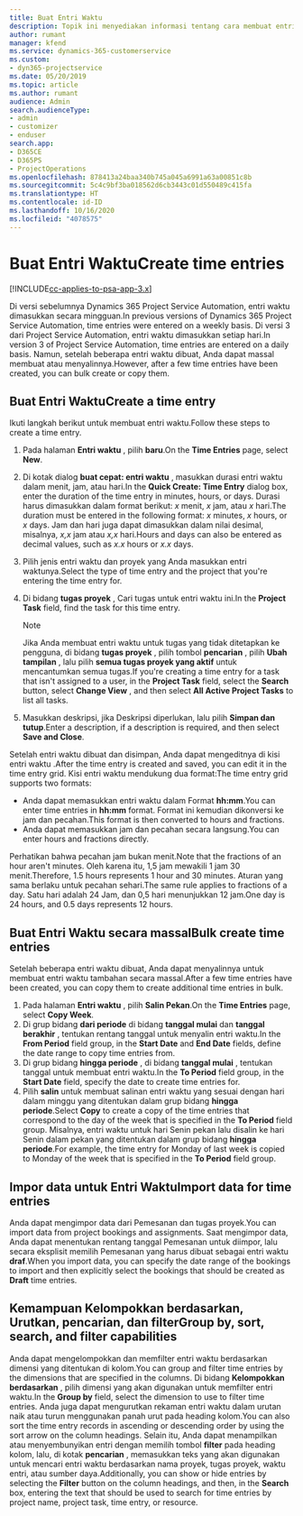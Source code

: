 ```yaml
---
title: Buat Entri Waktu
description: Topik ini menyediakan informasi tentang cara membuat entri waktu.
author: rumant
manager: kfend
ms.service: dynamics-365-customerservice
ms.custom:
- dyn365-projectservice
ms.date: 05/20/2019
ms.topic: article
ms.author: rumant
audience: Admin
search.audienceType:
- admin
- customizer
- enduser
search.app:
- D365CE
- D365PS
- ProjectOperations
ms.openlocfilehash: 878413a24baa340b745a045a6991a63a00851c8b
ms.sourcegitcommit: 5c4c9bf3ba018562d6cb3443c01d550489c415fa
ms.translationtype: HT
ms.contentlocale: id-ID
ms.lasthandoff: 10/16/2020
ms.locfileid: "4078575"
---
```

# <a name="create-time-entries"></a><span data-ttu-id="336dd-103">Buat Entri Waktu</span><span class="sxs-lookup"><span data-stu-id="336dd-103">Create time entries</span></span>

[!INCLUDE[cc-applies-to-psa-app-3.x](../includes/cc-applies-to-psa-app-3x.md)]

<span data-ttu-id="336dd-104">Di versi sebelumnya Dynamics 365 Project Service Automation, entri waktu dimasukkan secara mingguan.</span><span class="sxs-lookup"><span data-stu-id="336dd-104">In previous versions of Dynamics 365 Project Service Automation, time entries were entered on a weekly basis.</span></span> <span data-ttu-id="336dd-105">Di versi 3 dari Project Service Automation, entri waktu dimasukkan setiap hari.</span><span class="sxs-lookup"><span data-stu-id="336dd-105">In version 3 of Project Service Automation, time entries are entered on a daily basis.</span></span> <span data-ttu-id="336dd-106">Namun, setelah beberapa entri waktu dibuat, Anda dapat massal membuat atau menyalinnya.</span><span class="sxs-lookup"><span data-stu-id="336dd-106">However, after a few time entries have been created, you can bulk create or copy them.</span></span>

## <a name="create-a-time-entry"></a><span data-ttu-id="336dd-107">Buat Entri Waktu</span><span class="sxs-lookup"><span data-stu-id="336dd-107">Create a time entry</span></span>

<span data-ttu-id="336dd-108">Ikuti langkah berikut untuk membuat entri waktu.</span><span class="sxs-lookup"><span data-stu-id="336dd-108">Follow these steps to create a time entry.</span></span>

1. <span data-ttu-id="336dd-109">Pada halaman **Entri waktu** , pilih **baru**.</span><span class="sxs-lookup"><span data-stu-id="336dd-109">On the **Time Entries** page, select **New**.</span></span>
2. <span data-ttu-id="336dd-110">Di kotak dialog **buat cepat: entri waktu** , masukkan durasi entri waktu dalam menit, jam, atau hari.</span><span class="sxs-lookup"><span data-stu-id="336dd-110">In the **Quick Create: Time Entry** dialog box, enter the duration of the time entry in minutes, hours, or days.</span></span> <span data-ttu-id="336dd-111">Durasi harus dimasukkan dalam format berikut: *x* menit, *x* jam, atau *x* hari.</span><span class="sxs-lookup"><span data-stu-id="336dd-111">The duration must be entered in the following format: *x* minutes, *x* hours, or *x* days.</span></span> <span data-ttu-id="336dd-112">Jam dan hari juga dapat dimasukkan dalam nilai desimal, misalnya, *x,x* jam atau *x,x* hari.</span><span class="sxs-lookup"><span data-stu-id="336dd-112">Hours and days can also be entered as decimal values, such as *x.x* hours or *x.x* days.</span></span>
3. <span data-ttu-id="336dd-113">Pilih jenis entri waktu dan proyek yang Anda masukkan entri waktunya.</span><span class="sxs-lookup"><span data-stu-id="336dd-113">Select the type of time entry and the project that you're entering the time entry for.</span></span>
4. <span data-ttu-id="336dd-114">Di bidang **tugas proyek** , Cari tugas untuk entri waktu ini.</span><span class="sxs-lookup"><span data-stu-id="336dd-114">In the **Project Task** field, find the task for this time entry.</span></span>

    > [!NOTE]
    > <span data-ttu-id="336dd-115">Jika Anda membuat entri waktu untuk tugas yang tidak ditetapkan ke pengguna, di bidang **tugas proyek** , pilih tombol **pencarian** , pilih **Ubah tampilan** , lalu pilih **semua tugas proyek yang aktif** untuk mencantumkan semua tugas.</span><span class="sxs-lookup"><span data-stu-id="336dd-115">If you're creating a time entry for a task that isn't assigned to a user, in the **Project Task** field, select the **Search** button, select **Change View** , and then select **All Active Project Tasks** to list all tasks.</span></span>

5. <span data-ttu-id="336dd-116">Masukkan deskripsi, jika Deskripsi diperlukan, lalu pilih **Simpan dan tutup**.</span><span class="sxs-lookup"><span data-stu-id="336dd-116">Enter a description, if a description is required, and then select **Save and Close**.</span></span>

<span data-ttu-id="336dd-117">Setelah entri waktu dibuat dan disimpan, Anda dapat mengeditnya di kisi entri waktu .</span><span class="sxs-lookup"><span data-stu-id="336dd-117">After the time entry is created and saved, you can edit it in the time entry grid.</span></span> <span data-ttu-id="336dd-118">Kisi entri waktu mendukung dua format:</span><span class="sxs-lookup"><span data-stu-id="336dd-118">The time entry grid supports two formats:</span></span>

- <span data-ttu-id="336dd-119">Anda dapat memasukkan entri waktu dalam Format **hh:mm**.</span><span class="sxs-lookup"><span data-stu-id="336dd-119">You can enter time entries in **hh:mm** format.</span></span> <span data-ttu-id="336dd-120">Format ini kemudian dikonversi ke jam dan pecahan.</span><span class="sxs-lookup"><span data-stu-id="336dd-120">This format is then converted to hours and fractions.</span></span>
- <span data-ttu-id="336dd-121">Anda dapat memasukkan jam dan pecahan secara langsung.</span><span class="sxs-lookup"><span data-stu-id="336dd-121">You can enter hours and fractions directly.</span></span>

<span data-ttu-id="336dd-122">Perhatikan bahwa pecahan jam bukan menit.</span><span class="sxs-lookup"><span data-stu-id="336dd-122">Note that the fractions of an hour aren't minutes.</span></span> <span data-ttu-id="336dd-123">Oleh karena itu, 1,5 jam mewakili 1 jam 30 menit.</span><span class="sxs-lookup"><span data-stu-id="336dd-123">Therefore, 1.5 hours represents 1 hour and 30 minutes.</span></span> <span data-ttu-id="336dd-124">Aturan yang sama berlaku untuk pecahan sehari.</span><span class="sxs-lookup"><span data-stu-id="336dd-124">The same rule applies to fractions of a day.</span></span> <span data-ttu-id="336dd-125">Satu hari adalah 24 Jam, dan 0,5 hari menunjukkan 12 jam.</span><span class="sxs-lookup"><span data-stu-id="336dd-125">One day is 24 hours, and 0.5 days represents 12 hours.</span></span>

## <a name="bulk-create-time-entries"></a><span data-ttu-id="336dd-126">Buat Entri Waktu secara massal</span><span class="sxs-lookup"><span data-stu-id="336dd-126">Bulk create time entries</span></span>

<span data-ttu-id="336dd-127">Setelah beberapa entri waktu dibuat, Anda dapat menyalinnya untuk membuat entri waktu tambahan secara massal.</span><span class="sxs-lookup"><span data-stu-id="336dd-127">After a few time entries have been created, you can copy them to create additional time entries in bulk.</span></span>

1. <span data-ttu-id="336dd-128">Pada halaman **Entri waktu** , pilih **Salin Pekan**.</span><span class="sxs-lookup"><span data-stu-id="336dd-128">On the **Time Entries** page, select **Copy Week**.</span></span>
2. <span data-ttu-id="336dd-129">Di grup bidang **dari periode** di bidang **tanggal mulai** dan **tanggal berakhir** , tentukan rentang tanggal untuk menyalin entri waktu.</span><span class="sxs-lookup"><span data-stu-id="336dd-129">In the **From Period** field group, in the **Start Date** and **End Date** fields, define the date range to copy time entries from.</span></span>
3. <span data-ttu-id="336dd-130">Di grup bidang **hingga periode** , di bidang **tanggal mulai** , tentukan tanggal untuk membuat entri waktu.</span><span class="sxs-lookup"><span data-stu-id="336dd-130">In the **To Period** field group, in the **Start Date** field, specify the date to create time entries for.</span></span>
4. <span data-ttu-id="336dd-131">Pilih **salin** untuk membuat salinan entri waktu yang sesuai dengan hari dalam minggu yang ditentukan dalam grup bidang **hingga periode**.</span><span class="sxs-lookup"><span data-stu-id="336dd-131">Select **Copy** to create a copy of the time entries that correspond to the day of the week that is specified in the **To Period** field group.</span></span> <span data-ttu-id="336dd-132">Misalnya, entri waktu untuk hari Senin pekan lalu disalin ke hari Senin dalam pekan yang ditentukan dalam grup bidang **hingga periode**.</span><span class="sxs-lookup"><span data-stu-id="336dd-132">For example, the time entry for Monday of last week is copied to Monday of the week that is specified in the **To Period** field group.</span></span>

## <a name="import-data-for-time-entries"></a><span data-ttu-id="336dd-133">Impor data untuk Entri Waktu</span><span class="sxs-lookup"><span data-stu-id="336dd-133">Import data for time entries</span></span>

<span data-ttu-id="336dd-134">Anda dapat mengimpor data dari Pemesanan dan tugas proyek.</span><span class="sxs-lookup"><span data-stu-id="336dd-134">You can import data from project bookings and assignments.</span></span> <span data-ttu-id="336dd-135">Saat mengimpor data, Anda dapat menentukan rentang tanggal Pemesanan untuk diimpor, lalu secara eksplisit memilih Pemesanan yang harus dibuat sebagai entri waktu **draf**.</span><span class="sxs-lookup"><span data-stu-id="336dd-135">When you import data, you can specify the date range of the bookings to import and then explicitly select the bookings that should be created as **Draft** time entries.</span></span>

## <a name="group-by-sort-search-and-filter-capabilities"></a><span data-ttu-id="336dd-136">Kemampuan Kelompokkan berdasarkan, Urutkan, pencarian, dan filter</span><span class="sxs-lookup"><span data-stu-id="336dd-136">Group by, sort, search, and filter capabilities</span></span>

<span data-ttu-id="336dd-137">Anda dapat mengelompokkan dan memfilter entri waktu berdasarkan dimensi yang ditentukan di kolom.</span><span class="sxs-lookup"><span data-stu-id="336dd-137">You can group and filter time entries by the dimensions that are specified in the columns.</span></span> <span data-ttu-id="336dd-138">Di bidang **Kelompokkan berdasarkan** , pilih dimensi yang akan digunakan untuk memfilter entri waktu.</span><span class="sxs-lookup"><span data-stu-id="336dd-138">In the **Group by** field, select the dimension to use to filter time entries.</span></span> <span data-ttu-id="336dd-139">Anda juga dapat mengurutkan rekaman entri waktu dalam urutan naik atau turun menggunakan panah urut pada heading kolom.</span><span class="sxs-lookup"><span data-stu-id="336dd-139">You can also sort the time entry records in ascending or descending order by using the sort arrow on the column headings.</span></span> <span data-ttu-id="336dd-140">Selain itu, Anda dapat menampilkan atau menyembunyikan entri dengan memilih tombol **filter** pada heading kolom, lalu, di kotak **pencarian** , memasukkan teks yang akan digunakan untuk mencari entri waktu berdasarkan nama proyek, tugas proyek, waktu entri, atau sumber daya.</span><span class="sxs-lookup"><span data-stu-id="336dd-140">Additionally, you can show or hide entries by selecting the **Filter** button on the column headings, and then, in the **Search** box, entering the text that should be used to search for time entries by project name, project task, time entry, or resource.</span></span>
